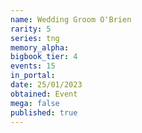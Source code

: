 ```yaml
---
name: Wedding Groom O'Brien
rarity: 5
series: tng
memory_alpha:
bigbook_tier: 4
events: 15
in_portal:
date: 25/01/2023
obtained: Event
mega: false
published: true
---
```



